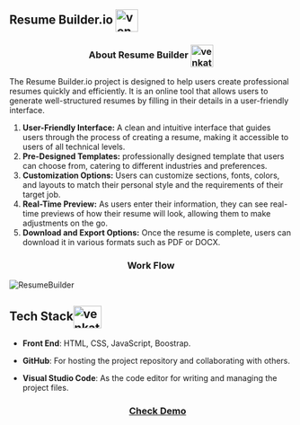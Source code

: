 <h2 align="left">Resume Builder.io <img align="center" src="https://cdn-icons-png.flaticon.com/512/8101/8101319.png" alt="venkatreddy" height="40" width="40" /></h2>

<h3 align="center">About Resume Builder <img align="center" src="https://www.pngitem.com/pimgs/m/495-4952510_resume-icon-1-circle-hd-png-download.png" alt="venkatreddy" height="40" width="40" /></h3>

<p>The Resume Builder.io project is designed to help users create professional resumes quickly and efficiently. It is an online tool that allows users to generate well-structured resumes by filling in their details in a user-friendly interface.</p>

1. **User-Friendly Interface:** A clean and intuitive interface that guides users through the process of creating a resume, making it accessible to users of all technical levels.
2. **Pre-Designed Templates:** professionally designed template that users can choose from, catering to different industries and preferences.
3. **Customization Options:** Users can customize sections, fonts, colors, and layouts to match their personal style and the requirements of their target job.
4. **Real-Time Preview:** As users enter their information, they can see real-time previews of how their resume will look, allowing them to make adjustments on the go.
5. **Download and Export Options:** Once the resume is complete, users can download it in various formats such as PDF or DOCX.

<h3 align="center">Work Flow</h3>

![ResumeBuilder](https://github.com/user-attachments/assets/09378927-0bb4-4aa2-9c2c-851eac42f5a5)

<h2 align="left">Tech Stack<img align="center" src="https://www.svgrepo.com/show/408381/stack-apps-layers.svg" alt="venkatreddy" height="40" width="50" /></h2>

- **Front End**: HTML, CSS, JavaScript, Boostrap.
- **GitHub**: For hosting the project repository and collaborating with others.
- **Visual Studio Code**: As the code editor for writing and managing the project files.

  <h3 align="center"><a href="https://resumebuilderio.free.nf/">Check Demo</a></h3>
